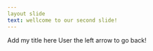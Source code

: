```yaml
---
layout slide
text: wellcome to our second slide!
---
```

Add my title here
User the left arrow to go back!
